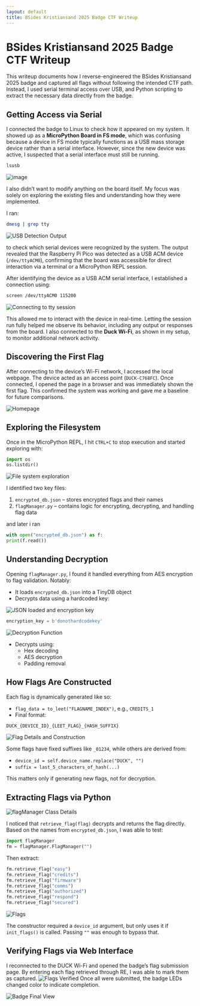 ```yaml
---
layout: default
title: BSides Kristiansand 2025 Badge CTF Writeup
---
```


# BSides Kristiansand 2025 Badge CTF Writeup

This writeup documents how I reverse-engineered the BSides Kristiansand 2025 badge and captured all flags without following the intended CTF path. Instead, I used serial terminal access over USB, and Python scripting to extract the necessary data directly from the badge.

## Getting Access via Serial

I connected the badge to Linux to check how it appeared on my system. It showed up as a **MicroPython Board in FS mode**, which was confusing because a device in FS mode typically functions as a USB mass storage device rather than a serial interface. However, since the new device was active, I suspected that a serial interface must still be running.

```bash
lsusb
```
![image](./img/lsusb.png)

I also didn’t want to modify anything on the board itself. My focus was solely on exploring the existing files and understanding how they were implemented.

I ran:

```bash
dmesg | grep tty
```
![USB Detection Output](./img/greptty.png)

to check which serial devices were recognized by the system. The output revealed that the Raspberry Pi Pico was detected as a USB ACM device (`/dev/ttyACM0`), confirming that the board was accessible for direct interaction via a terminal or a MicroPython REPL session.

After identifying the device as a USB ACM serial interface, I established a connection using:

```bash
screen /dev/ttyACM0 115200
```
![Connecting to tty session](./img/screen_connect.png)

This allowed me to interact with the device in real-time. Letting the session run fully helped me observe its behavior, including any output or responses from the board. I also connected to the **Duck Wi-Fi**, as shown in my setup, to monitor additional network activity.

## Discovering the First Flag

After connecting to the device’s Wi-Fi network, I accessed the local webpage. The device acted as an access point (`DUCK-C768FC`). Once connected, I opened the page in a browser and was immediately shown the first flag. This confirmed the system was working and gave me a baseline for future comparisons.

![Homepage](./img/badge_mainpage.png)

## Exploring the Filesystem

Once in the MicroPython REPL, I hit `CTRL+C` to stop execution and started exploring with:

```python
import os
os.listdir()
```



![File system exploration](./img/Interrupt_and_flags_details.png)

I identified two key files:

1. `encrypted_db.json` – stores encrypted flags and their names
2. `flagManager.py` – contains logic for encrypting, decrypting, and handling flag data

and later i ran
```python
with open("encrypted_db.json") as f:
print(f.read())
```

## Understanding Decryption

Opening `flagManager.py`, I found it handled everything from AES encryption to flag validation. Notably:

- It loads `encrypted_db.json` into a TinyDB object
- Decrypts data using a hardcoded key:
  
![JSON loaded and encryption key](./img/flagManager1.png)

```python
encryption_key = b'donothardcodekey'
```

![Decryption Function](./img/flagManager2.png)

- Decrypts using:
  - Hex decoding
  - AES decryption
  - Padding removal

## How Flags Are Constructed

Each flag is dynamically generated like so:

- `flag_data = to_leet("FLAGNAME_INDEX")`, e.g., `CREDITS_1`
- Final format:

```python
DUCK_{DEVICE_ID}_{LEET_FLAG}_{HASH_SUFFIX}
```
![Flag Details and Construction](./img/flagManager3.png)

Some flags have fixed suffixes like `_01234`, while others are derived from:
- `device_id = self.device_name.replace("DUCK", "")`
- `suffix = last_5_characters_of_hash(...)`

This matters only if generating new flags, not for decryption.

## Extracting Flags via Python

![flagManager Class Details](./img/flagManager4.png)

I noticed that `retrieve_flag(flag)` decrypts and returns the flag directly. Based on the names from `encrypted_db.json`, I was able to test:

```python
import flagManager
fm = flagManager.FlagManager("")
```

Then extract:

```python
fm.retrieve_flag("easy")
fm.retrieve_flag("credits")
fm.retrieve_flag("firmware")
fm.retrieve_flag("comms")
fm.retrieve_flag("authorized")
fm.retrieve_flag("respond")
fm.retrieve_flag("secured")
```
![Flags](./img/FlagsExtracted.png)

The constructor required a `device_id` argument, but only uses it if `init_flags()` is called. Passing `""` was enough to bypass that.

## Verifying Flags via Web Interface

I reconnected to the DUCK Wi-Fi and opened the badge’s flag submission page. By entering each flag retrieved through RE, I was able to mark them as captured.
![Flags Verified](./img/Entered_Flags.png)
Once all were submitted, the badge LEDs changed color to indicate completion.

![Badge Final View](./img/Badge_finalView.jpg)


